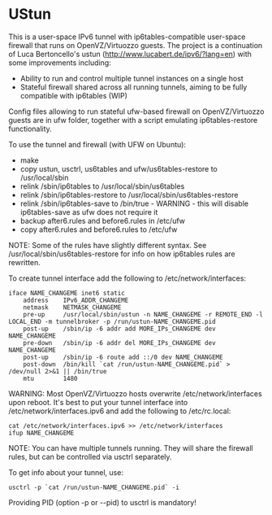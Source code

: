 # UStun

This is a user-space IPv6 tunnel with ip6tables-compatible user-space firewall that runs on OpenVZ/Virtuozzo guests.
The project is a continuation of Luca Bertoncello's ustun (http://www.lucabert.de/ipv6/?lang=en) with some
improvements including:

* Ability to run and control multiple tunnel instances on a single host
* Stateful firewall shared across all running tunnels, aiming to be fully compatible with ip6tables (WIP)

Config files allowing to run stateful ufw-based firewall on OpenVZ/Virtuozzo guests are in ufw folder, together with
a script emulating ip6tables-restore functionality.

To use the tunnel and firewall (with UFW on Ubuntu):
* make 
* copy ustun, usctrl, us6tables and ufw/us6tables-restore to /usr/local/sbin
* relink /sbin/ip6tables to /usr/local/sbin/us6tables
* relink /sbin/ip6tables-restore to /usr/local/sbin/us6tables-restore
* relink /sbin/ip6tables-save to /bin/true - WARNING - this will disable ip6tables-save as ufw does not require it
* backup after6.rules and before6.rules in /etc/ufw
* copy after6.rules and before6.rules to /etc/ufw

NOTE: Some of the rules have slightly different syntax. See /usr/local/sbin/us6tables-restore for info on how ip6tables
rules are rewritten. 

To create tunnel interface add the following to /etc/network/interfaces:

    iface NAME_CHANGEME inet6 static
        address    IPv6_ADDR_CHANGEME
        netmask    NETMASK_CHANGEME
        pre-up     /usr/local/sbin/ustun -n NAME_CHANGEME -r REMOTE_END -l LOCAL_END -m tunnelbroker -p /run/ustun-NAME_CHANGEME.pid
        post-up    /sbin/ip -6 addr add MORE_IPs_CHANGEME dev NAME_CHANGEME
        pre-down   /sbin/ip -6 addr del MORE_IPs_CHANGEME dev NAME_CHANGEME
        post-up    /sbin/ip -6 route add ::/0 dev NAME_CHANGEME
        post-down  /bin/kill `cat /run/ustun-NAME_CHANGEME.pid` > /dev/null 2>&1 || /bin/true
        mtu        1480

WARNING:
    Most OpenVZ/Virtuozzo hosts overwrite /etc/network/interfaces upon reboot.
    It's best to put your tunnel interface into /etc/network/interfaces.ipv6 and add the following to /etc/rc.local:

    cat /etc/network/interfaces.ipv6 >> /etc/network/interfaces
    ifup NAME_CHANGEME

NOTE:
    You can have multiple tunnels running. They will share the firewall rules, but can be controlled via usctrl separately. 

To get info about your tunnel, use:

    usctrl -p `cat /run/ustun-NAME_CHANGEME.pid` -i

Providing PID (option -p or --pid) to usctrl is mandatory!